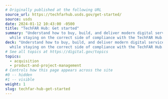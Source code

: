 ```yaml
---
# Originally published at the following URL
source_url: https://techfarhub.usds.gov/get-started/
source: usds
date: 2024-01-12 10:43:00 -0500
title: "TechFAR Hub: Get started"
summary: "Understand how to buy, build, and deliver modern digital services
  while staying on the correct side of compliance with the TechFAR Hub."
deck: "Understand how to buy, build, and deliver modern digital services
  while staying on the correct side of compliance with the TechFAR Hub."
# See all topics at https://digital.gov/topics
topics:
  - acquisition
  - product-and-project-management
# Controls how this page appears across the site
#0 -- hidden
#1 -- visible
weight: 1
slug: techfar-hub-get-started
---
```

